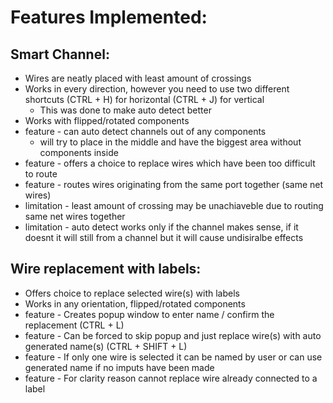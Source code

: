 # Features Implemented: 

## Smart Channel: 
* Wires are neatly placed with least amount of crossings 
* Works in every direction, however you need to use two different shortcuts (CTRL + H) for horizontal (CTRL + J) for vertical 
    * This was done to make auto detect better
* Works with flipped/rotated components
* feature - can auto detect channels out of any components 
    * will try to place in the middle and have the biggest area without components inside
* feature - offers a choice to replace wires which have been too difficult to route
* feature - routes wires originating from the same port together (same net wires)
* limitation - least amount of crossing may be unachiaveble due to routing same net wires together 
* limitation - auto detect works only if the channel makes sense, if it doesnt it will still from a channel but it will cause undisiralbe effects

## Wire replacement with labels:
* Offers choice to replace selected wire(s) with labels
* Works in any orientation, flipped/rotated components
* feature - Creates popup window to enter name / confirm the replacement (CTRL + L)
* feature - Can be forced to skip popup and just replace wire(s) with auto generated name(s) (CTRL + SHIFT + L)
* feature - If only one wire is selected it can be named by user or can use generated name if no imputs have been made
* feature - For clarity reason cannot replace wire already connected to a label
